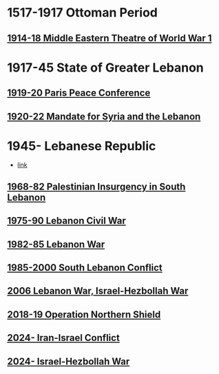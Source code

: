# 1517-1917 Ottoman Period
## [1914-18 Middle Eastern Theatre of World War 1](../Israel-Palestine/1517-1917%20Ottoman%20Period/1914-18%20Middle%20Eastern%20Theatre%20of%20World%20War%201)
# 1917-45 State of Greater Lebanon
## [1919-20 Paris Peace Conference](../Israel-Palestine/1917-48%20Mandatory%20Palestine%20Period/1919-20%20Paris%20Peace%20Conference)
## [1920-22 Mandate for Syria and the Lebanon](1917-45%20State%20of%20Greater%20Lebanon/1920-22%20Mandate%20for%20Syria%20and%20the%20Lebanon)
# 1945- Lebanese Republic
- [link](https://en.wikipedia.org/wiki/Israeli%E2%80%93Lebanese_conflict)
## [1968-82 Palestinian Insurgency in South Lebanon](1945-%20Lebanese%20Republic/1968-82%20Palestinian%20Insurgency%20in%20South%20Lebanon)
## [1975-90 Lebanon Civil War](1945-%20Lebanese%20Republic/1975-90%20Lebanon%20Civil%20War)
## [1982-85 Lebanon War](1945-%20Lebanese%20Republic/1982-85%20Lebanon%20War)
## [1985-2000 South Lebanon Conflict](1945-%20Lebanese%20Republic/1985-2000%20South%20Lebanon%20Conflict)
## [2006 Lebanon War, Israel-Hezbollah War](1945-%20Lebanese%20Republic/2006%20Lebanon%20War,%20Israel-Hezbollah%20War)
## [2018-19 Operation Northern Shield](2018-19%20Operation%20Northern%20Shield.md)
## [2024- Iran-Israel Conflict](2024-%20Iran-Israel%20Conflict.md)
## [2024- Israel-Hezbollah War](1945-%20Lebanese%20Republic/2024-%20Israel-Hezbollah%20War)